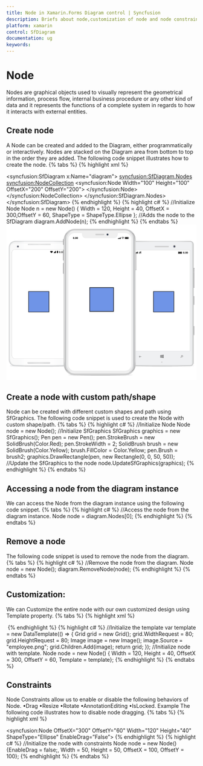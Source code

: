```yaml
---
title: Node in Xamarin.Forms Diagram control | Syncfusion
description: Briefs about node,customization of node and node constraints in SfDiagram for Xamarin.Forms
platform: xamarin
control: SfDiagram
documentation: ug
keywords: 
---
```


# Node
Nodes are graphical objects used to visually represent the geometrical information, process flow, internal business procedure or any other kind of data and it represents the functions of a complete system in regards to how it interacts with external entities.

## Create node
A Node can be created and added to the Diagram, either programmatically or interactively. Nodes are stacked on the Diagram area from bottom to top in the order they are added.
The following code snippet illustrates how to create the node.
{% tabs %}
{% highlight xml %}
<!--Initialize SfDiagram-->
<syncfusion:SfDiagram  x:Name="diagram">
    <!--Initialize NodeCollection-->
    <syncfusion:SfDiagram.Nodes>
        <syncfusion:NodeCollection>
            <!--Initialize Node-->
            <syncfusion:Node Width="100" Height="100" OffsetX="200" OffsetY="200">
            </syncfusion:Node>
        </syncfusion:NodeCollection>
    </syncfusion:SfDiagram.Nodes>
</syncfusion:SfDiagram>
{% endhighlight %}
{% highlight c# %}
//Initialize Node
Node n = new Node() { Width = 120, Height = 40, OffsetX = 300,OffsetY = 60, ShapeType = ShapeType.Ellipse };
//Adds the node to the SfDiagram
diagram.AddNode(n);
{% endhighlight %}
{% endtabs %}
![Create node in Xamarin.Forms diagram](Node_images/Node_img1.jpeg)

## Create a node with custom path/shape
Node can be created with different custom shapes and path using SfGraphics.
The following code snippet is used to create the Node with custom shape/path.
{% tabs %}
{% highlight c# %}
//Initialize Node
Node node = new Node();
//Initialize SfGraphics
SfGraphics graphics = new SfGraphics();
Pen pen = new Pen();
pen.StrokeBrush = new SolidBrush(Color.Red);
pen.StrokeWidth = 2;
SolidBrush brush = new SolidBrush(Color.Yellow);
brush.FillColor = Color.Yellow;
pen.Brush = brush2;
graphics.DrawRectangle(pen, new Rectangle(0, 0, 50, 50));
//Update the SfGraphics to the node
node.UpdateSfGraphics(graphics);
{% endhighlight %}
{% endtabs %}

## Accessing a node from the diagram instance
We can access the Node from the diagram instance using the following code snippet.
{% tabs %}
{% highlight c# %}
//Access the node from the diagram instance.
Node node = diagram.Nodes[0];
{% endhighlight %}
{% endtabs %}

## Remove a node
The following code snippet is used to remove the node from the diagram.
{% tabs %}
{% highlight c# %}
//Remove the node from the diagram.
Node node = new Node();
diagram.RemoveNode(node);
{% endhighlight %}
{% endtabs %}

## Customization:
We can Customize the entire node with our own customized design using Template property.
{% tabs %}
{% highlight xml %}
<!--Initialize the DataTemplate-->
<DataTemplate x:Key="template">
  <Grid WidthRequest="80" HeightRequest="80">
    <Image Source="diagram.png"/>
  </Grid>
</DataTemplate>
<!--Initialize node-->
<diagram:Node OffsetX="300" OffsetY="300" Width="60" Height="70" Template="{StaticResource template}" >
{% endhighlight %}
{% highlight c# %}
//Initialize the template
var template = new DataTemplate(() =>
{
    Grid grid = new Grid();
    grid.WidthRequest = 80;
    grid.HeightRequest = 80;
    Image image = new Image();
    image.Source = "employee.png";
    grid.Children.Add(image);
    return grid;
});
//Initialize node with template.
Node node = new Node() { Width = 120, Height = 40, OffsetX = 300, OffsetY = 60, Template = template};
{% endhighlight %}
{% endtabs %}

## Constraints
Node Constraints allow us to enable or disable the following behaviors of Node.
•Drag
•Resize
•Rotate
•AnnotationEditing
•IsLocked.
Example
The following code illustrates how to disable node dragging.
{% tabs %}
{% highlight xml %}
<!--Initialize the node with constraints-->
<syncfusion:Node OffsetX="300" OffsetY="60" Width="120" Height="40" ShapeType="Ellipse" EnableDrag=”False”>
{% endhighlight %}
{% highlight c# %}
//Initialize the node with constraints
Node node = new Node() {EnableDrag = false;, Width = 50, Height = 50, OffsetX = 100, OffsetY = 100};
{% endhighlight %}
{% endtabs %}
